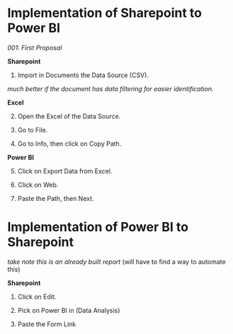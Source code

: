 # Implementation of Sharepoint to Power BI
_001: First Proposal_

**Sharepoint**
1. Import in Documents the Data Source (CSV).

_much better if the document has data filtering for easier identification._

**Excel**

2. Open the Excel of the Data Source.

3. Go to File. <br>

4. Go to Info, then click on Copy Path.<br>

**Power BI**

5. Click on Export Data from Excel.

6. Click on Web.

7. Paste the Path, then Next.



# Implementation of Power BI to Sharepoint
_take note this is an already built report_ (will have to find a way to automate this)

**Sharepoint**
1. Click on Edit.
   
2. Pick on Power BI in (Data Analysis)
   
3. Paste the Form Link

